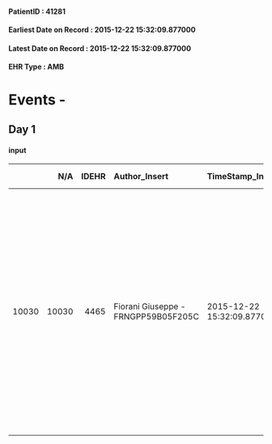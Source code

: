
#### PatientID : 41281
#### Earliest Date on Record : 2015-12-22 15:32:09.877000
#### Latest Date on Record : 2015-12-22 15:32:09.877000
#### EHR Type : AMB

# Events - 

## Day 1

#### input
|       |    N/A |   IDEHR | Author_Insert                       | TimeStamp_Insert           | EHRType   |   PatientID |   IDDigitalSignDocument | persone_vicine   |   Unnamed: 0_x.1 |   IDANAMNESI_SOCIALE | Patient   | FamigliaAltro   | Paziente_T   | FamigliaAltro_T   |   Non_Rilevabile_x.1 | Note_Non_Rilevabile_x.1   | opt_Problemi   | Note_I                                                                                                                                                                                                                                                                                                                                                       | ds_note_timori                                                                                                                                                                                | chk_contr_sintomi   | chk_competenza                                 | opt_adeguatezza   | opt_paziente_solo   | ds_note_con                                        | opt_presente_assente   | Presenza_minori   | Caregiver_principale   | opt_capacita         | opt_necessario   | opt_presente   | opt_risorse_ec   | opt_paziente_psi   | opt_Ins_vol   | opt_paziente_ad   | opt_caregiver_ad   | opt_esenzione   | opt_inv_civile            |   ds_codice_es | Needs     | Domestic partnership   | Fragility                    | opt_disponibilita_f   | opt_indennita_acc         | opt_famiglia_psi   | opt_disponibilit_paz   |
|------:|-------:|--------:|:------------------------------------|:---------------------------|:----------|------------:|------------------------:|:-----------------|-----------------:|---------------------:|:----------|:----------------|:-------------|:------------------|---------------------:|:--------------------------|:---------------|:-------------------------------------------------------------------------------------------------------------------------------------------------------------------------------------------------------------------------------------------------------------------------------------------------------------------------------------------------------------|:----------------------------------------------------------------------------------------------------------------------------------------------------------------------------------------------|:--------------------|:-----------------------------------------------|:------------------|:--------------------|:---------------------------------------------------|:-----------------------|:------------------|:-----------------------|:---------------------|:-----------------|:---------------|:-----------------|:-------------------|:--------------|:------------------|:-------------------|:----------------|:--------------------------|---------------:|:----------|:-----------------------|:-----------------------------|:----------------------|:--------------------------|:-------------------|:-----------------------|
| 10030 |  10030 |    4465 | Fiorani Giuseppe - FRNGPP59B05F205C | 2015-12-22 15:32:09.877000 | AMB       |       41281 |                  221945 | N/A              |             2124 |                 1433 | Si#1      | Si#1            | No#0         | Si#1              |                    0 | NR                        | Si#1           | Il pz √® informato della malattia e della progressione (attualmente √® in sub occlusione),anche se non ha perso la speranza di stabilizzare la malattia;La moglie √® informata della malattia,dell'esito finale;appare molto in difficolt√† e sembra avere le idee chiare sul fatto che quando peggiorer√† in maniera marcata,lo far√† ricoverare in hospice | La moglie sembra non essere in grado di assisterlo al domicilio ; si √® riservata di portarlo a casa per qualche giorno e di riservarsi di attivare l'hospice in presenza di un peggioramento | controllo sintomi#0 | competenza/capacit√† assistenziale caregiver#0 | Da valutare#2     | No#0                | Vive con la moglie Emilia di aa 69.Non hanno figli | Presente#1             | No#0              | La moglie              | Non incrementabile#2 | Si#1             | No#0           | Adeguate#1       | No#0               | No#0          | Totale#2          | Totale#2           | Si#1            | in fase di accertamento#2 |             48 | Clinici#0 | Coniuge/Convivente#0   | sovraccarico assistenziale#4 | Da verificare#2       | in fase di accertamento#2 | No#0               | Da verificare#2        |



